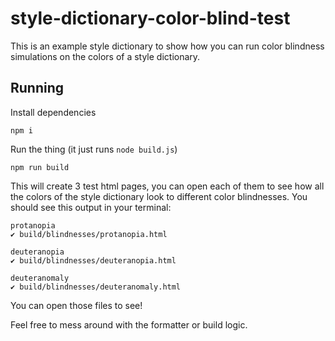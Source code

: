 # style-dictionary-color-blind-test

This is an example style dictionary to show how you can run color blindness simulations on the colors of a style dictionary.

## Running

Install dependencies
```
npm i
```

Run the thing (it just runs `node build.js`)
```
npm run build
```

This will create 3 test html pages, you can open each of them to see how all the colors of the style dictionary look to different color blindnesses. You should see this output in your terminal:

```
protanopia
✔︎ build/blindnesses/protanopia.html

deuteranopia
✔︎ build/blindnesses/deuteranopia.html

deuteranomaly
✔︎ build/blindnesses/deuteranomaly.html
```

You can open those files to see!

Feel free to mess around with the formatter or build logic.